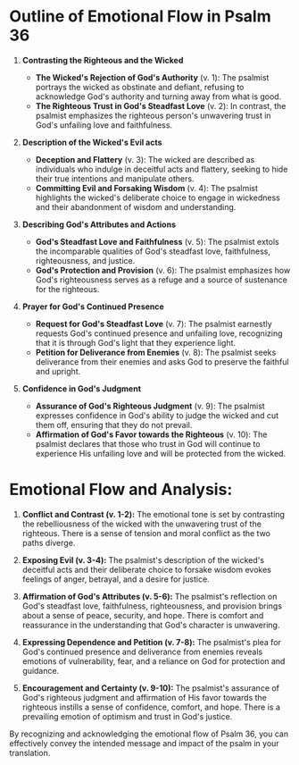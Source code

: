 # Outline of Emotional Flow in Psalm 36

1. **Contrasting the Righteous and the Wicked**
   - **The Wicked's Rejection of God's Authority** (v. 1): The psalmist portrays the wicked as obstinate and defiant, refusing to acknowledge God's authority and turning away from what is good.
   - **The Righteous Trust in God's Steadfast Love** (v. 2): In contrast, the psalmist emphasizes the righteous person's unwavering trust in God's unfailing love and faithfulness.

2. **Description of the Wicked's Evil acts**
   - **Deception and Flattery** (v. 3): The wicked are described as individuals who indulge in deceitful acts and flattery, seeking to hide their true intentions and manipulate others.
   - **Committing Evil and Forsaking Wisdom** (v. 4): The psalmist highlights the wicked's deliberate choice to engage in wickedness and their abandonment of wisdom and understanding.

3. **Describing God's Attributes and Actions**
   - **God's Steadfast Love and Faithfulness** (v. 5): The psalmist extols the incomparable qualities of God's steadfast love, faithfulness, righteousness, and justice.
   - **God's Protection and Provision** (v. 6): The psalmist emphasizes how God's righteousness serves as a refuge and a source of sustenance for the righteous.

4. **Prayer for God's Continued Presence**
   - **Request for God's Steadfast Love** (v. 7): The psalmist earnestly requests God's continued presence and unfailing love, recognizing that it is through God's light that they experience light.
   - **Petition for Deliverance from Enemies** (v. 8): The psalmist seeks deliverance from their enemies and asks God to preserve the faithful and upright.

5. **Confidence in God's Judgment**
   - **Assurance of God's Righteous Judgment** (v. 9): The psalmist expresses confidence in God's ability to judge the wicked and cut them off, ensuring that they do not prevail.
   - **Affirmation of God's Favor towards the Righteous** (v. 10): The psalmist declares that those who trust in God will continue to experience His unfailing love and will be protected from the wicked.

# Emotional Flow and Analysis:

1. **Conflict and Contrast (v. 1-2):** The emotional tone is set by contrasting the rebelliousness of the wicked with the unwavering trust of the righteous. There is a sense of tension and moral conflict as the two paths diverge.
   
2. **Exposing Evil (v. 3-4):** The psalmist's description of the wicked's deceitful acts and their deliberate choice to forsake wisdom evokes feelings of anger, betrayal, and a desire for justice.

3. **Affirmation of God's Attributes (v. 5-6):** The psalmist's reflection on God's steadfast love, faithfulness, righteousness, and provision brings about a sense of peace, security, and hope. There is comfort and reassurance in the understanding that God's character is unwavering.

4. **Expressing Dependence and Petition (v. 7-8):** The psalmist's plea for God's continued presence and deliverance from enemies reveals emotions of vulnerability, fear, and a reliance on God for protection and guidance.

5. **Encouragement and Certainty (v. 9-10):** The psalmist's assurance of God's righteous judgment and affirmation of His favor towards the righteous instills a sense of confidence, comfort, and hope. There is a prevailing emotion of optimism and trust in God's justice.

By recognizing and acknowledging the emotional flow of Psalm 36, you can effectively convey the intended message and impact of the psalm in your translation.